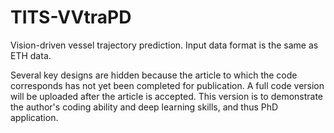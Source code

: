 # TITS-VVtraPD
Vision-driven vessel trajectory prediction. Input data format is the same as ETH data.

Several key designs are hidden because the article to which the code corresponds has not yet been completed for publication. A full code version will be uploaded after the article is accepted. This version is to demonstrate the author's coding ability and deep learning skills, and thus PhD application.
